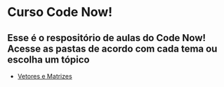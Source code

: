 # Curso Code Now!

## Esse é o respositório de aulas do Code Now! Acesse as pastas de acordo com cada tema ou escolha um tópico

* [Vetores e Matrizes](/Vetores%20e%20Matrizes)
